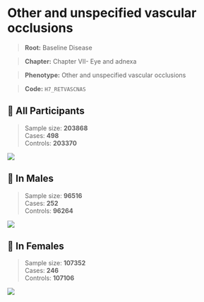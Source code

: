 # Other and unspecified vascular occlusions

> **Root:** Baseline Disease  

> **Chapter:** Chapter VII- Eye and adnexa  

> **Phenotype:** Other and unspecified vascular occlusions  

> **Code:** `H7_RETVASCNAS`

## 🧪 All Participants  
> Sample size: **203868**  
> Cases: **498**  
> Controls: **203370**
<img src="/Disease/Figures/ALL/Incidence/H7_RETVASCNAS.png"/>
<CsvTable src="/Disease/Data/ALL/Incidence/COX_H7_RETVASCNAS.csv" label="🔍 View full results" />

## 👨 In Males  
> Sample size: **96516**  
> Cases: **252**  
> Controls: **96264**
<img src="/Disease/Figures/Male/Incidence/H7_RETVASCNAS.png"/>
<CsvTable src="/Disease/Data/Male/Incidence/COX_H7_RETVASCNAS.csv" label="🔍 View full results" />

## 👩 In Females  
> Sample size: **107352**  
> Cases: **246**  
> Controls: **107106**
<img src="/Disease/Figures/Female/Incidence/H7_RETVASCNAS.png"/>
<CsvTable src="/Disease/Data/Female/Incidence/COX_H7_RETVASCNAS.csv" label="🔍 View full results" />

